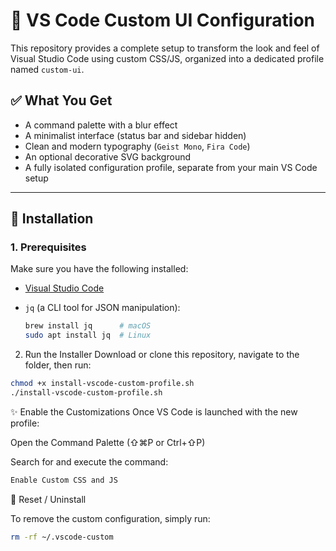 # 🎨 VS Code Custom UI Configuration

This repository provides a complete setup to transform the look and feel of Visual Studio Code using custom CSS/JS, organized into a dedicated profile named `custom-ui`.

## ✅ What You Get

- A command palette with a blur effect
- A minimalist interface (status bar and sidebar hidden)
- Clean and modern typography (`Geist Mono`, `Fira Code`)
- An optional decorative SVG background
- A fully isolated configuration profile, separate from your main VS Code setup

---

## 🚀 Installation

### 1. Prerequisites

Make sure you have the following installed:

- [Visual Studio Code](https://code.visualstudio.com/)
- `jq` (a CLI tool for JSON manipulation):

  ```bash
  brew install jq      # macOS
  sudo apt install jq  # Linux


2. Run the Installer
Download or clone this repository, navigate to the folder, then run:

```bash
chmod +x install-vscode-custom-profile.sh
./install-vscode-custom-profile.sh

```
✨ Enable the Customizations
Once VS Code is launched with the new profile:

Open the Command Palette (⇧⌘P or Ctrl+⇧P)

Search for and execute the command:

```bash
Enable Custom CSS and JS
```
🔄 Reset / Uninstall

To remove the custom configuration, simply run:
```bash
rm -rf ~/.vscode-custom
````
